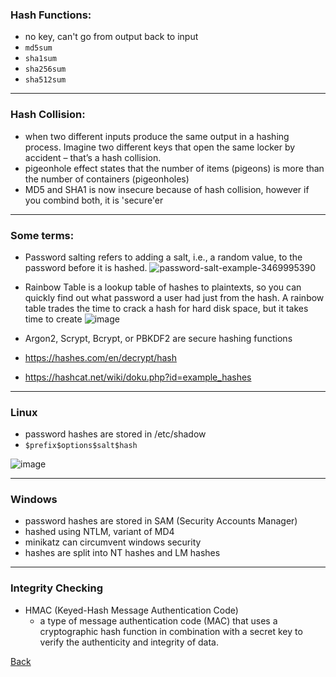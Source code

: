 ### Hash Functions: 

- no key, can't go from output back to input
- `md5sum`
- `sha1sum`
- `sha256sum`
- `sha512sum`
  
___

### Hash Collision: 

- when two different inputs produce the same output in a hashing process. Imagine two different keys that open the same locker by accident – that’s a hash collision.
-  pigeonhole effect states that the number of items (pigeons) is more than the number of containers (pigeonholes)
- MD5 and SHA1 is now insecure because of hash collision, however if you combind both, it is 'secure'er
  
___

### Some terms:

- Password salting refers to adding a salt, i.e., a random value, to the password before it is hashed.
![password-salt-example-3469995390](https://github.com/user-attachments/assets/bf957dce-fed5-4190-931b-07135e195048)

- Rainbow Table is a lookup table of hashes to plaintexts, so you can quickly find out what password a user had just from the hash. A rainbow table trades the time to crack a hash for hard disk space, but it takes time to create
![image](https://github.com/user-attachments/assets/d3085652-b1fd-46b3-8b25-ba7bc3ea5a3f)

- Argon2, Scrypt, Bcrypt, or PBKDF2 are secure hashing functions
- https://hashes.com/en/decrypt/hash
- https://hashcat.net/wiki/doku.php?id=example_hashes
  
___

### Linux

- password hashes are stored in /etc/shadow
- `$prefix$options$salt$hash`
  
![image](https://github.com/user-attachments/assets/1ccf68a1-fa73-4ce4-ab5e-d273401df079)

___

### Windows

- password hashes are stored in SAM (Security Accounts Manager)
- hashed using NTLM, variant of MD4
- minikatz can circumvent windows security
- hashes are split into NT hashes and LM hashes
  
___

### Integrity Checking

- HMAC (Keyed-Hash Message Authentication Code)
  - a type of message authentication code (MAC) that uses a cryptographic hash function in combination with a secret key to verify the authenticity and integrity of data.

[Back](README.md)
